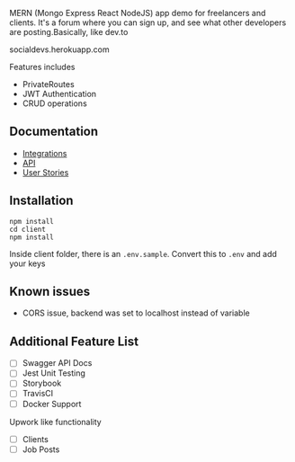 MERN (Mongo Express React NodeJS) app demo for freelancers and clients. It's a forum where you can sign up, and see what other developers are posting.Basically, like dev.to

socialdevs.herokuapp.com

Features includes

- PrivateRoutes
- JWT Authentication
- CRUD operations

## Documentation

- [Integrations](/docs/OVERVIEW.md)
- [API](/docs/INTEGRATIONS.md)
- [User Stories](/docs/Users.md)

## Installation

```
npm install
cd client
npm install
```

Inside client folder, there is an `.env.sample`. Convert this to `.env` and add your keys

## Known issues

- CORS issue, backend was set to localhost instead of variable

## Additional Feature List

- [ ] Swagger API Docs
- [ ] Jest Unit Testing
- [ ] Storybook
- [ ] TravisCI
- [ ] Docker Support

Upwork like functionality

- [ ] Clients
- [ ] Job Posts

